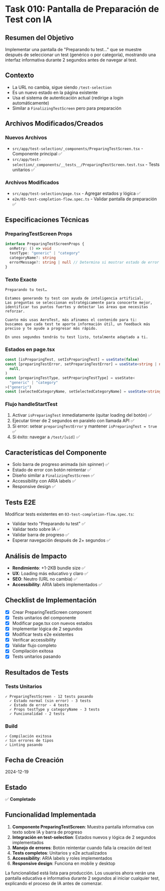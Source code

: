 # Task 010: Pantalla de Preparación de Test con IA

## Resumen del Objetivo

Implementar una pantalla de "Preparando tu test..." que se muestre después de seleccionar un test (genérico o por categoría), mostrando una interfaz informativa durante 2 segundos antes de navegar al test.

## Contexto

- La URL no cambia, sigue siendo `/test-selection`
- Es un nuevo estado en la página existente
- Usa el sistema de autenticación actual (redirige a login automáticamente)
- Similar a `FinalizingTestScreen` pero para preparación

## Archivos Modificados/Creados

### Nuevos Archivos

- `src/app/test-selection/_components/PreparingTestScreen.tsx` - Componente principal ✅
- `src/app/test-selection/_components/__tests__/PreparingTestScreen.test.tsx` - Tests unitarios ✅

### Archivos Modificados

- `src/app/test-selection/page.tsx` - Agregar estados y lógica ✅
- `e2e/03-test-completion-flow.spec.ts` - Validar pantalla de preparación ✅

## Especificaciones Técnicas

### PreparingTestScreen Props

```typescript
interface PreparingTestScreenProps {
  onRetry: () => void
  testType: "generic" | "category"
  categoryName?: string
  errorMessage?: string | null // Determina si mostrar estado de error
}
```

### Texto Exacto

```
Preparando tu test…

Estamos generando tu test con ayuda de inteligencia artificial.
Las preguntas se seleccionan estratégicamente para conocerte mejor, identificar tus puntos fuertes y detectar las áreas que necesitas reforzar.

Cuanto más usas AeroTest, más afinamos el contenido para ti:
buscamos que cada test te aporte información útil, un feedback más preciso y te ayude a progresar más rápido.

En unos segundos tendrás tu test listo, totalmente adaptado a ti.
```

### Estados en page.tsx

```typescript
const [isPreparingTest, setIsPreparingTest] = useState(false)
const [preparingTestError, setPreparingTestError] = useState<string | null>(
  null,
)
const [preparingTestType, setPreparingTestType] = useState<
  "generic" | "category"
>("generic")
const [selectedCategoryName, setSelectedCategoryName] = useState<string>("")
```

### Flujo handleStartTest

1. Activar `isPreparingTest` inmediatamente (quitar loading del botón) ✅
2. Ejecutar timer de 2 segundos en paralelo con llamada API ✅
3. Si error: setear `preparingTestError` y mantener `isPreparingTest = true` ✅
4. Si éxito: navegar a `/test/[uid]` ✅

## Características del Componente

- Solo barra de progreso animada (sin spinner) ✅
- Estado de error con botón reintentar ✅
- Diseño similar a `FinalizingTestScreen` ✅
- Accessibility con ARIA labels ✅
- Responsive design ✅

## Tests E2E

Modificar tests existentes en `03-test-completion-flow.spec.ts`:

- Validar texto "Preparando tu test" ✅
- Validar texto sobre IA ✅
- Validar barra de progreso ✅
- Esperar navegación después de 2+ segundos ✅

## Análisis de Impacto

- **Rendimiento**: +1-2KB bundle size ✅
- **UX**: Loading más educativo y claro ✅
- **SEO**: Neutro (URL no cambia) ✅
- **Accessibility**: ARIA labels implementados ✅

## Checklist de Implementación

- [x] Crear PreparingTestScreen component
- [x] Tests unitarios del componente
- [x] Modificar page.tsx con nuevos estados
- [x] Implementar lógica de 2 segundos
- [x] Modificar tests e2e existentes
- [x] Verificar accessibility
- [x] Validar flujo completo
- [x] Compilación exitosa
- [x] Tests unitarios pasando

## Resultados de Tests

### Tests Unitarios

```
✓ PreparingTestScreen - 12 tests pasando
  ✓ Estado normal (sin error) - 3 tests
  ✓ Estado de error - 4 tests
  ✓ Props testType y categoryName - 3 tests
  ✓ Funcionalidad - 2 tests
```

### Build

```
✓ Compilación exitosa
✓ Sin errores de tipos
✓ Linting pasando
```

## Fecha de Creación

2024-12-19

## Estado

✅ **Completado**

## Funcionalidad Implementada

1. **Componente PreparingTestScreen**: Muestra pantalla informativa con texto sobre IA y barra de progreso
2. **Integración en test-selection**: Estados nuevos y lógica de 2 segundos implementados
3. **Manejo de errores**: Botón reintentar cuando falla la creación del test
4. **Tests completos**: Unitarios y e2e actualizados
5. **Accessibility**: ARIA labels y roles implementados
6. **Responsive design**: Funciona en mobile y desktop

La funcionalidad está lista para producción. Los usuarios ahora verán una pantalla educativa e informativa durante 2 segundos al iniciar cualquier test, explicando el proceso de IA antes de comenzar.
